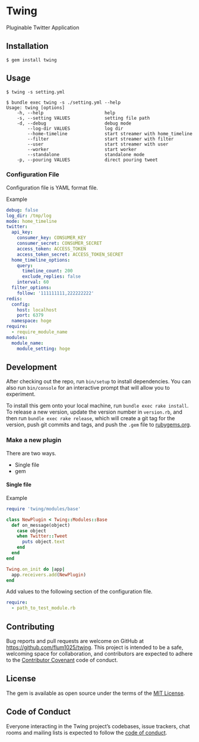 # Twing

Pluginable Twitter Application

## Installation

    $ gem install twing

## Usage

    $ twing -s setting.yml

```shell
$ bundle exec twing -s ./setting.yml --help
Usage: twing [options]
    -h, --help                       help
    -s, --setting VALUES             setting file path
    -d, --debug                      debug mode
        --log-dir VALUES             log dir
        --home-timeline              start streamer with home_timeline
        --filter                     start streamer with filter
        --user                       start streamer with user
        --worker                     start worker
        --standalone                 standalone mode
    -p, --pouring VALUES             direct pouring tweet
```

### Configuration File

Configuration file is YAML format file.

Example

```yaml
debug: false
log_dir: /tmp/log
mode: home_timeline
twitter:
  api_key:
    consumer_key: CONSUMER_KEY
    consumer_secret: CONSUMER_SECRET
    access_token: ACCESS_TOKEN
    access_token_secret: ACCESS_TOKEN_SECRET
  home_timeline_options:
    query:
      timeline_count: 200
      exclude_replies: false
    interval: 60
  filter_options:
    follow: '111111111,222222222'
redis:
  config:
    host: localhost
    port: 6379
  namespace: hoge
require:
  - require_module_name
modules:
  module_name:
    module_setting: hoge
```

## Development

After checking out the repo, run `bin/setup` to install dependencies. You can also run `bin/console` for an interactive prompt that will allow you to experiment.

To install this gem onto your local machine, run `bundle exec rake install`. To release a new version, update the version number in `version.rb`, and then run `bundle exec rake release`, which will create a git tag for the version, push git commits and tags, and push the `.gem` file to [rubygems.org](https://rubygems.org).

### Make a new plugin

There are two ways.

- Single file
- gem

#### Single file

Example

```ruby:test_module.rb
require 'twing/modules/base'

class NewPlugin < Twing::Modules::Base
  def on_message(object)
    case object
    when Twitter::Tweet
      puts object.text
    end
  end
end

Twing.on_init do |app|
  app.receivers.add(NewPlugin)
end
```

Add values to the following section of the configuration file.

```yaml
require: 
  - path_to_test_module.rb
```

## Contributing

Bug reports and pull requests are welcome on GitHub at https://github.com/flum1025/twing. This project is intended to be a safe, welcoming space for collaboration, and contributors are expected to adhere to the [Contributor Covenant](http://contributor-covenant.org) code of conduct.

## License

The gem is available as open source under the terms of the [MIT License](https://opensource.org/licenses/MIT).

## Code of Conduct

Everyone interacting in the Twing project’s codebases, issue trackers, chat rooms and mailing lists is expected to follow the [code of conduct](https://github.com/flum1025/twing/blob/master/CODE_OF_CONDUCT.md).
